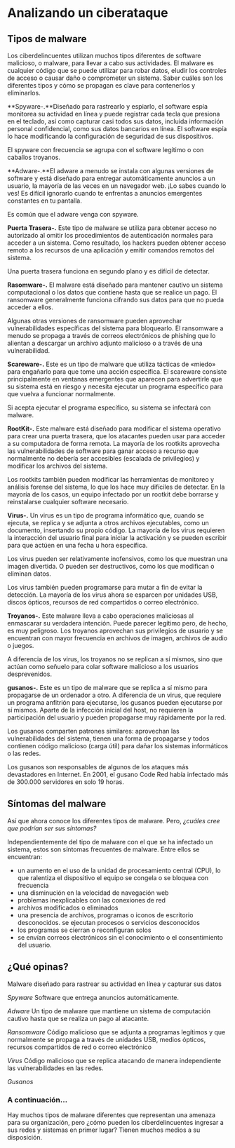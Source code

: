 # Analizando un ciberataque

## Tipos de malware

Los ciberdelincuentes utilizan muchos tipos diferentes de software malicioso, o malware, para llevar a cabo sus actividades. El malware es cualquier código que se puede utilizar para robar datos, eludir los controles de acceso o causar daño o comprometer un sistema. Saber cuáles son los diferentes tipos y cómo se propagan es clave para contenerlos y eliminarlos.

**Spyware-.**Diseñado para rastrearlo y espiarlo, el software espía monitorea su actividad en línea y puede registrar cada tecla que presiona en el teclado, así como capturar casi todos sus datos, incluida información personal confidencial, como sus datos bancarios en línea. El software espía lo hace modificando la configuración de seguridad de sus dispositivos.

El spyware con frecuencia se agrupa con el software legítimo o con caballos troyanos.

**Adware-.**El adware a menudo se instala con algunas versiones de software y está diseñado para entregar automáticamente anuncios a un usuario, la mayoría de las veces en un navegador web. ¡Lo sabes cuando lo ves! Es difícil ignorarlo cuando te enfrentas a anuncios emergentes constantes en tu pantalla.

Es común que el adware venga con spyware.

**Puerta Trasera-.** Este tipo de malware se utiliza para obtener acceso no autorizado al omitir los procedimientos de autenticación normales para acceder a un sistema. Como resultado, los hackers pueden obtener acceso remoto a los recursos de una aplicación y emitir comandos remotos del sistema.

Una puerta trasera funciona en segundo plano y es difícil de detectar.

**Rasomware-.** El malware está diseñado para mantener cautivo un sistema computacional o los datos que contiene hasta que se realice un pago. El ransomware generalmente funciona cifrando sus datos para que no pueda acceder a ellos.

Algunas otras versiones de ransomware pueden aprovechar vulnerabilidades específicas del sistema para bloquearlo. El ransomware a menudo se propaga a través de correos electrónicos de phishing que lo alientan a descargar un archivo adjunto malicioso o a través de una vulnerabilidad.

**Scareware-.** Este es un tipo de malware que utiliza tácticas de «miedo» para engañarlo para que tome una acción específica. El scareware consiste principalmente en ventanas emergentes que aparecen para advertirle que su sistema está en riesgo y necesita ejecutar un programa específico para que vuelva a funcionar normalmente.

Si acepta ejecutar el programa específico, su sistema se infectará con malware.

**RootKit-.** Este malware está diseñado para modificar el sistema operativo para crear una puerta trasera, que los atacantes pueden usar para acceder a su computadora de forma remota. La mayoría de los rootkits aprovecha las vulnerabilidades de software para ganar acceso a recurso que normalmente no debería ser accesibles (escalada de privilegios) y modificar los archivos del sistema.

Los rootkits también pueden modificar las herramientas de monitoreo y análisis forense del sistema, lo que los hace muy difíciles de detectar. En la mayoría de los casos, un equipo infectado por un rootkit debe borrarse y reinstalarse cualquier software necesario.

**Virus-.** Un virus es un tipo de programa informático que, cuando se ejecuta, se replica y se adjunta a otros archivos ejecutables, como un documento, insertando su propio código. La mayoría de los virus requieren la interacción del usuario final para iniciar la activación y se pueden escribir para que actúen en una fecha u hora específica.

Los virus pueden ser relativamente inofensivos, como los que muestran una imagen divertida. O pueden ser destructivos, como los que modifican o eliminan datos.

Los virus también pueden programarse para mutar a fin de evitar la detección. La mayoría de los virus ahora se esparcen por unidades USB, discos ópticos, recursos de red compartidos o correo electrónico.

**Troyanos-.** Este malware lleva a cabo operaciones maliciosas al enmascarar su verdadera intención. Puede parecer legítimo pero, de hecho, es muy peligroso. Los troyanos aprovechan sus privilegios de usuario y se encuentran con mayor frecuencia en archivos de imagen, archivos de audio o juegos.

A diferencia de los virus, los troyanos no se replican a sí mismos, sino que actúan como señuelo para colar software malicioso a los usuarios desprevenidos.

**gusanos-.** Este es un tipo de malware que se replica a sí mismo para propagarse de un ordenador a otro. A diferencia de un virus, que requiere un programa anfitrión para ejecutarse, los gusanos pueden ejecutarse por sí mismos. Aparte de la infección inicial del host, no requieren la participación del usuario y pueden propagarse muy rápidamente por la red.

Los gusanos comparten patrones similares: aprovechan las vulnerabilidades del sistema, tienen una forma de propagarse y todos contienen código malicioso (carga útil) para dañar los sistemas informáticos o las redes.

Los gusanos son responsables de algunos de los ataques más devastadores en Internet. En 2001, el gusano Code Red había infectado más de 300.000 servidores en solo 19 horas.

## Síntomas del malware

Así que ahora conoce los diferentes tipos de malware. Pero, _¿cuáles cree que podrían ser sus síntomas?_

Independientemente del tipo de malware con el que se ha infectado un sistema, estos son síntomas frecuentes de malware. Entre ellos se encuentran:

- un aumento en el uso de la unidad de procesamiento central (CPU), lo que ralentiza el dispositivo
  el equipo se congela o se bloquea con frecuencia
- una disminución en la velocidad de navegación web
- problemas inexplicables con las conexiones de red
- archivos modificados o eliminados
- una presencia de archivos, programas o iconos de escritorio desconocidos.
  se ejecutan procesos o servicios desconocidos
- los programas se cierran o reconfiguran solos
- se envían correos electrónicos sin el conocimiento o el consentimiento del usuario.

## ¿Qué opinas?

Malware diseñado para rastrear su actividad en línea y capturar sus datos

_Spyware_
Software que entrega anuncios automáticamente.

_Adware_
Un tipo de malware que mantiene un sistema de computación cautivo hasta que se realiza un pago al atacante.

_Ransomware_
Código malicioso que se adjunta a programas legítimos y que normalmente se propaga a través de unidades USB, medios ópticos, recursos compartidos de red o correo electrónico

_Virus_
Código malicioso que se replica atacando de manera independiente las vulnerabilidades en las redes.

_Gusanos_

### A continuación...

Hay muchos tipos de malware diferentes que representan una amenaza para su organización, pero ¿cómo pueden los ciberdelincuentes ingresar a sus redes y sistemas en primer lugar? Tienen muchos medios a su disposición.
